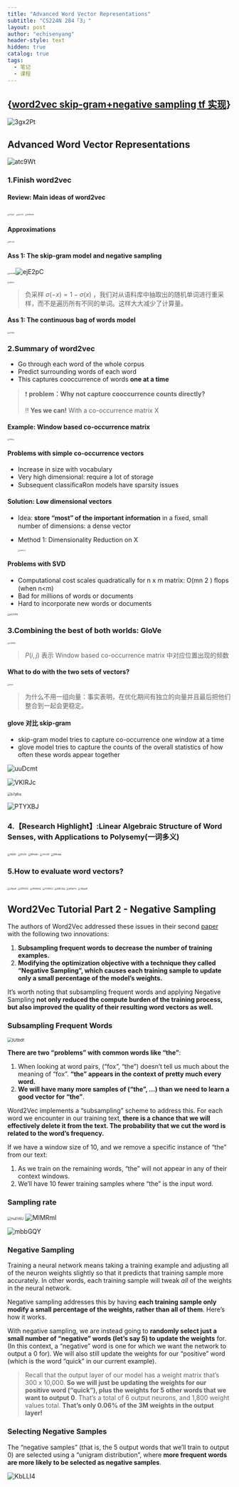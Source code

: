 ```yaml
---
title: "Advanced Word Vector Representations"
subtitle: "CS224N 284「3」"
layout: post
author: "echisenyang"
header-style: text
hidden: true
catalog: true
tags:
  - 笔记
  - 课程
---
```


## {[word2vec skip-gram+negative sampling tf 实现](https://github.com/echisenyang/word2vec-tensorflow)}

![3gx2Pt](https://gitee.com/echisenyang/GiteeForUpicUse/raw/master/uPic/3gx2Pt.png)

## Advanced Word Vector Representations

![atc9Wt](https://gitee.com/echisenyang/GiteeForUpicUse/raw/master/uPic/atc9Wt.png)

### 1.Finish word2vec

#### Review: Main ideas of word2vec

<img src="https://gitee.com/echisenyang/GiteeForUpicUse/raw/master/uPic/Of7gLT.png" alt="Of7gLT" style="zoom:25%;" />

<img src="https://gitee.com/echisenyang/GiteeForUpicUse/raw/master/uPic/pVuY12.png" alt="pVuY12" style="zoom:25%;" />

<img src="https://gitee.com/echisenyang/GiteeForUpicUse/raw/master/uPic/9HWWQI.png" alt="9HWWQI" style="zoom:25%;" />

#### Approximations
<img src="https://gitee.com/echisenyang/GiteeForUpicUse/raw/master/uPic/RrnJx4.png" alt="RrnJx4" style="zoom: 25%;" />

#### Ass 1: The skip-gram model and negative sampling

<img src="https://gitee.com/echisenyang/GiteeForUpicUse/raw/master/uPic/pHZnMh.png" alt="pHZnMh" style="zoom: 25%;" />![ejE2pC](https://gitee.com/echisenyang/GiteeForUpicUse/raw/master/uPic/ejE2pC.png)

<img src="https://gitee.com/echisenyang/GiteeForUpicUse/raw/master/uPic/ejE2pC.png" alt="ejE2pC" style="zoom:25%;" />

> 负采样 $\sigma(-x) = 1 - \sigma(x)$ ，我们对从语料库中抽取出的随机单词进行重采样，而不是遍历所有不同的单词。这样大大减少了计算量。

#### Ass 1: The continuous bag of words model

<img src="https://gitee.com/echisenyang/GiteeForUpicUse/raw/master/uPic/wTS9iL.png" alt="wTS9iL" style="zoom:25%;" />

### 2.Summary of word2vec

- Go through each word of the whole corpus
- Predict surrounding words of each word 
- This captures cooccurrence of words **one at a time**

> ❗️ **problem：Why not capture cooccurrence counts directly?**
>
> ‼️ **Yes we can!** With a co-occurrence matrix X

#### Example: Window based co-occurrence matrix

<img src="https://gitee.com/echisenyang/GiteeForUpicUse/raw/master/uPic/YiWvzj.png" alt="YiWvzj" style="zoom:25%;" />

#### **Problems with simple co-occurrence vectors**

- Increase in size with vocabulary
- Very high dimensional: require a lot of storage
- Subsequent classiﬁcaRon models have sparsity issues

#### **Solution: Low dimensional vectors**

- Idea: **store “most” of the important information** in a ﬁxed, small number of dimensions: a dense vector

- Method 1: Dimensionality Reduction on X

  <img src="https://gitee.com/echisenyang/GiteeForUpicUse/raw/master/uPic/JkHoL4.png" alt="JkHoL4" style="zoom:25%;" />

#### **Problems with SVD**

- Computational cost scales quadratically for n x m matrix: O(mn 2 ) ﬂops (when n<m)
- Bad for millions of words or documents
- Hard to incorporate new words or documents

<img src="https://gitee.com/echisenyang/GiteeForUpicUse/raw/master/uPic/pO37EN.png" alt="pO37EN" style="zoom:33%;" />

### 3.Combining the best of both worlds: GloVe

<img src="https://gitee.com/echisenyang/GiteeForUpicUse/raw/master/uPic/0sW6MI.png" alt="0sW6MI" style="zoom:25%;" />

> $P(i,j)$ 表示 Window based co-occurrence matrix 中对应位置出现的频数

#### What to do with the two sets of vectors?

<img src="https://gitee.com/echisenyang/GiteeForUpicUse/raw/master/uPic/4iriq7.png" alt="4iriq7" style="zoom:25%;" />

> 为什么不用一组向量：事实表明，在优化期间有独立的向量并且最后把他们整合到一起会更稳定。

#### glove 对比 skip-gram

- skip-gram model tries to capture co-occurrence one window at a time
- glove model tries to capture the counts of the overall statistics of how often these words appear together

![uuDcmt](https://gitee.com/echisenyang/GiteeForUpicUse/raw/master/uPic/uuDcmt.png)

![VKIRJc](https://gitee.com/echisenyang/GiteeForUpicUse/raw/master/uPic/VKIRJc.png)

<img src="https://gitee.com/echisenyang/GiteeForUpicUse/raw/master/uPic/b7g6rp.png" alt="b7g6rp" style="zoom: 50%;" />

![PTYXBJ](https://gitee.com/echisenyang/GiteeForUpicUse/raw/master/uPic/PTYXBJ.png)

### 4.【Research Highlight】:Linear Algebraic Structure of Word Senses, with Applications to Polysemy(一词多义)

<img src="https://gitee.com/echisenyang/GiteeForUpicUse/raw/master/uPic/iAEdlG.png" alt="iAEdlG" style="zoom:33%;" />

<img src="https://gitee.com/echisenyang/GiteeForUpicUse/raw/master/uPic/b1IJ3h.png" alt="b1IJ3h" style="zoom:33%;" />

<img src="https://gitee.com/echisenyang/GiteeForUpicUse/raw/master/uPic/Ml4qAn.png" alt="Ml4qAn" style="zoom:33%;" />

<img src="https://gitee.com/echisenyang/GiteeForUpicUse/raw/master/uPic/2Vrv9Z.png" alt="2Vrv9Z" style="zoom:33%;" />

<img src="https://gitee.com/echisenyang/GiteeForUpicUse/raw/master/uPic/8Wcdgv.png" alt="8Wcdgv" style="zoom:33%;" />

### 5.How to evaluate word vectors?

<img src="https://gitee.com/echisenyang/GiteeForUpicUse/raw/master/uPic/UfjeuK.png" alt="UfjeuK" style="zoom: 33%;" />

<img src="https://gitee.com/echisenyang/GiteeForUpicUse/raw/master/uPic/97F6OS.png" alt="97F6OS" style="zoom:33%;" />

<img src="https://gitee.com/echisenyang/GiteeForUpicUse/raw/master/uPic/45hAmQ.png" alt="45hAmQ" style="zoom:33%;" />

<img src="https://gitee.com/echisenyang/GiteeForUpicUse/raw/master/uPic/FUWVLf.png" alt="FUWVLf" style="zoom:33%;" />

<img src="https://gitee.com/echisenyang/GiteeForUpicUse/raw/master/uPic/09EJOg.png" alt="09EJOg" style="zoom:33%;" />

<img src="https://gitee.com/echisenyang/GiteeForUpicUse/raw/master/uPic/pPpkYx.png" alt="pPpkYx" style="zoom:33%;" />

<img src="https://gitee.com/echisenyang/GiteeForUpicUse/raw/master/uPic/S9jqd4.png" alt="S9jqd4" style="zoom:33%;" />

## Word2Vec Tutorial Part 2 - Negative Sampling

The authors of Word2Vec addressed these issues in their second [paper](http://arxiv.org/pdf/1310.4546.pdf) with the following two innovations:

1. **Subsampling frequent words to decrease the number of training examples.**
2. **Modifying the optimization objective with a technique they called “Negative Sampling”, which causes each training sample to update only a small percentage of the model’s weights.**

It’s worth noting that subsampling frequent words and applying Negative Sampling **not only reduced the compute burden of the training process, but also improved the quality of their resulting word vectors as well.**

### Subsampling Frequent Words

<img src="https://gitee.com/echisenyang/GiteeForUpicUse/raw/master/uPic/iUtbdt.jpg" alt="iUtbdt" style="zoom: 67%;" />

**There are two “problems” with common words like “the”**:

1. When looking at word pairs, (“fox”, “the”) doesn’t tell us much about the meaning of “fox”. **“the” appears in the context of pretty much every word.**
2. **We will have many more samples of (“the”, …) than we need to learn a good vector for “the”**.

Word2Vec implements a “subsampling” scheme to address this. For each word we encounter in our training text, **there is a chance that we will effectively delete it from the text. The probability that we cut the word is related to the word’s frequency.**

If we have a window size of 10, and we remove a specific instance of “the” from our text:

1. As we train on the remaining words, “the” will not appear in any of their context windows.
2. We’ll have 10 fewer training samples where “the” is the input word.

### Sampling rate

<img src="https://gitee.com/echisenyang/GiteeForUpicUse/raw/master/uPic/HuEVKU.png" alt="HuEVKU" style="zoom:50%;" />

<img src="https://gitee.com/echisenyang/GiteeForUpicUse/raw/master/uPic/MIMRml.jpg" alt="MIMRml"  />

![mbbGQY](https://gitee.com/echisenyang/GiteeForUpicUse/raw/master/uPic/mbbGQY.png)

### Negative Sampling

Training a neural network means taking a training example and adjusting all of the neuron weights slightly so that it predicts that training sample more accurately. In other words, each training sample will tweak *all* of the weights in the neural network.

Negative sampling addresses this by having **each training sample only modify a small percentage of the weights, rather than all of them**. Here’s how it works.

With negative sampling, we are instead going to **randomly select just a small number of “negative” words (let’s say 5) to update the weights** for. (In this context, a “negative” word is one for which we want the network to output a 0 for). We will also still update the weights for our “positive” word (which is the word “quick” in our current example).

> Recall that the output layer of our model has a weight matrix that’s 300 x 10,000. **So we will just be updating the weights for our positive word (“quick”), plus the weights for 5 other words that we want to output 0**. That’s a total of 6 output neurons, and 1,800 weight values total. **That’s only 0.06% of the 3M weights in the output layer!**

### Selecting Negative Samples

The “negative samples” (that is, the 5 output words that we’ll train to output 0) are selected using a “unigram distribution”, where **more frequent words are more likely to be selected as negative samples**.

![KbLLI4](https://gitee.com/echisenyang/GiteeForUpicUse/raw/master/uPic/KbLLI4.png)


